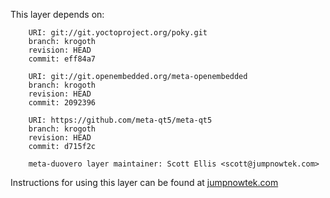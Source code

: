 This layer depends on:

        URI: git://git.yoctoproject.org/poky.git
        branch: krogoth 
        revision: HEAD
        commit: eff84a7

        URI: git://git.openembedded.org/meta-openembedded
        branch: krogoth 
        revision: HEAD
        commit: 2092396

        URI: https://github.com/meta-qt5/meta-qt5
        branch: krogoth
        revision: HEAD
        commit: d715f2c

        meta-duovero layer maintainer: Scott Ellis <scott@jumpnowtek.com>

Instructions for using this layer can be found at [jumpnowtek.com][duovero-yocto-build]

[duovero-yocto-build]: http://www.jumpnowtek.com/yocto/Duovero-Systems-with-Yocto.html
